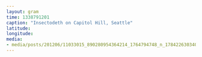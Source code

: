 ```yaml
---
layout: gram
time: 1338791201
caption: "Insectodeth on Capitol Hill, Seattle"
latitude: 
longitude: 
media:
- media/posts/201206/11033015_890280954364214_1764794748_n_17842263034000351.jpg
---
```

